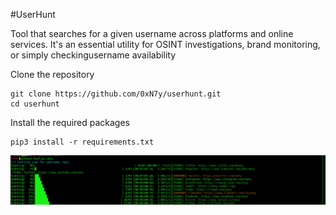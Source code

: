#UserHunt

Tool that searches for a given username across platforms and online services. It's an essential utility for OSINT investigations, brand monitoring, or simply checkingusername availability



Clone the repository

```
git clone https://github.com/0xN7y/userhunt.git
cd userhunt
```

Install the required packages
```
pip3 install -r requirements.txt
```

![Screenshot](/config/testrun.png)


